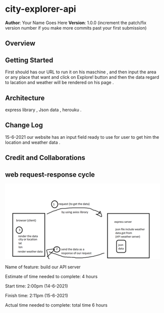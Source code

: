 # city-explorer-api


**Author**: Your Name Goes Here
**Version**: 1.0.0 (increment the patch/fix version number if you make more commits past your first submission)

## Overview
<!-- Provide a high level overview of what this application is and why you are building it, beyond the fact that it's an assignment for this class. (i.e. What's your problem domain?) -->

## Getting Started
<!-- What are the steps that a user must take in order to build this app on their own machine and get it running? -->
First should has our URL to run it on his maschine , and then input the area or any place that want and click on
Explore! button and then the data regard to lacation and weather will be rendered on his page .

## Architecture
<!-- Provide a detailed description of the application design. What technologies (languages, libraries, etc) you're using, and any other relevant design information. -->
express library , Json data , herouku .

## Change Log
<!-- Use this area to document the iterative changes made to your application as each feature is successfully implemented. Use time stamps. Here's an example:

01-01-2001 4:59pm - Application now has a fully-functional express server, with a GET route for the location resource. -->
15-6-2021 our website has an input field ready to use for user to get him the location and weather data . 

## Credit and Collaborations
<!-- Give credit (and a link) to other people or resources that helped you build this application. -->

## web request-response cycle

![express photo](img/express.png)


Name of feature: build our API server

Estimate of time needed to complete: 4 hours

Start time: 2:00pm (14-6-2021)

Finish time: 2:11pm (15-6-2021)

Actual time needed to complete: total time 6 hours